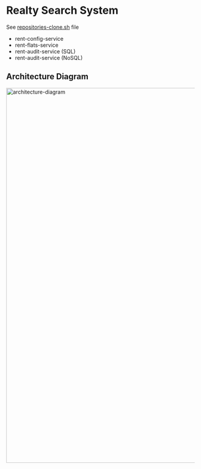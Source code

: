 # Realty Search System
See [repositories-clone.sh](repositories-clone.sh) file
* rent-config-service
* rent-flats-service
* rent-audit-service (SQL)
* rent-audit-service (NoSQL)

## Architecture Diagram
<img src="https://raw.githubusercontent.com/LeshaVTEC/realty-search-system/main/architecture-diagram.png" alt="architecture-diagram" width="1000"/>